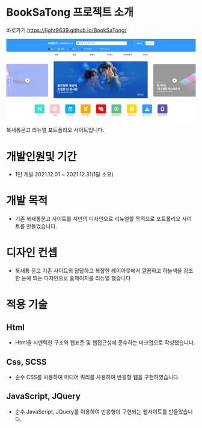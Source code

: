 # BookSaTong 프로젝트 소개
바로가기 https://light9639.github.io/BookSaTong/

![화면 캡처 2022-08-22](https://raw.githubusercontent.com/light9639/BookSaTong/main/img/light9639.github.io_BookSaTong_.png)
북새통문고 리뉴얼 포트폴리오 사이트입니다.

# 개발인원및 기간
- 1인 개발 2021.12.01 ~ 2021.12.31(1달 소요)
# 개발 목적
- 기존 북새통문고 사이트를 저만의 디자인으로 리뉴얼할 목적으로 포트폴리오 사이트를 만들었습니다.
# 디자인 컨셉
- 북새통 문고 기존 사이트의 답답하고 복잡한 레이아웃에서 깔끔하고 하늘색을 강조한 눈에 띄는 디자인으로 홈페이지를 리뉴얼 했습니다
# 적용 기술
## Html
- Html을 시멘틱한 구조와 웹표준 및 웹접근성에 준수하는 마크업으로 작성했습니다.

## Css, SCSS
- 순수 CSS를 사용하여 미디어 쿼리를 사용하여 반응형 웹을 구현하였습니다.

## JavaScript, JQuery
- 순수 JavaScript, JQuery를 이용하여 반응형이 구현되는 웹사이트를 만들었습니다.